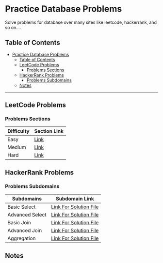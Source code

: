 # Practice Database Problems

Solve problems for database over many sites like leetcode, hackerrank, and so on....

## Table of Contents

- [Practice Database Problems](#practice-database-problems)
  - [Table of Contents](#table-of-contents)
  - [LeetCode Problems](#leetcode-problems)
    - [Problems Sections](#problems-sections)
  - [HackerRank Problems](#hackerrank-problems)
    - [Problems Subdomains](#problems-subdomains)
  - [Notes](#notes)

---

## LeetCode Problems

### Problems Sections

| Difficulty | Section Link               |
| ---------- | -------------------------- |
| Easy       | [Link](./Leetcode/easy/)   |
| Medium     | [Link](./Leetcode/medium/) |
| Hard       | [Link](./Leetcode/hard/)   |

## HackerRank Problems

### Problems Subdomains

| Subdomains      | Subdomain Link                                           |
| --------------- | -------------------------------------------------------- |
| Basic Select    | [Link For Solution File](./HackerRank/basicSelect.md)    |
| Advanced Select | [Link For Solution File](./HackerRank/advancedSelect.md) |
| Basic Join      | [Link For Solution File](./HackerRank/basicJoin.md)      |
| Advanced Join   | [Link For Solution File](./HackerRank/advancedJoin.md)   |
| Aggregation     | [Link For Solution File](./HackerRank/aggregation.md)    |

## Notes

